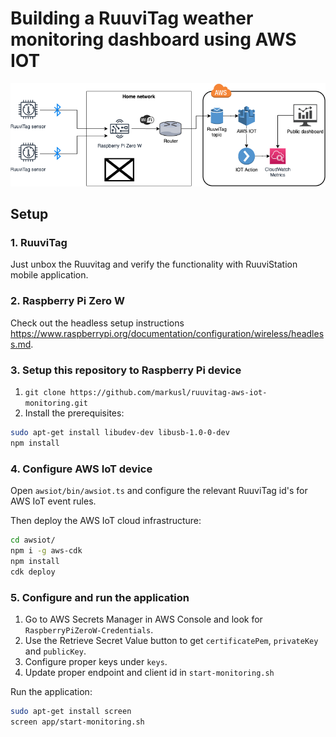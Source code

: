 # Building a RuuviTag weather monitoring dashboard using AWS IOT

![Dependency Graph](ruuvitag.drawio.png)

## Setup

### 1. RuuviTag

Just unbox the Ruuvitag and verify the functionality with RuuviStation mobile application.

### 2. Raspberry Pi Zero W

Check out the headless setup instructions <https://www.raspberrypi.org/documentation/configuration/wireless/headless.md>.

### 3. Setup this repository to Raspberry Pi device

1. `git clone https://github.com/markusl/ruuvitag-aws-iot-monitoring.git`
2. Install the prerequisites:

```sh
sudo apt-get install libudev-dev libusb-1.0-0-dev
npm install
```

### 4. Configure AWS IoT device

Open `awsiot/bin/awsiot.ts` and configure the relevant RuuviTag id's for AWS IoT event rules.

Then deploy the AWS IoT cloud infrastructure:

```sh
cd awsiot/
npm i -g aws-cdk
npm install
cdk deploy
```

### 5. Configure and run the application

1. Go to AWS Secrets Manager in AWS Console and look for `RaspberryPiZeroW-Credentials`.
2. Use the Retrieve Secret Value button to get `certificatePem`, `privateKey` and `publicKey`.
3. Configure proper keys under `keys`.
4. Update proper endpoint and client id in `start-monitoring.sh`

Run the application:

```sh
sudo apt-get install screen
screen app/start-monitoring.sh
```
